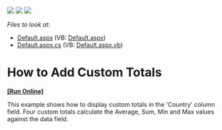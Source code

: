 <!-- default badges list -->
![](https://img.shields.io/endpoint?url=https://codecentral.devexpress.com/api/v1/VersionRange/128577168/13.1.4%2B)
[![](https://img.shields.io/badge/Open_in_DevExpress_Support_Center-FF7200?style=flat-square&logo=DevExpress&logoColor=white)](https://supportcenter.devexpress.com/ticket/details/E1868)
[![](https://img.shields.io/badge/📖_How_to_use_DevExpress_Examples-e9f6fc?style=flat-square)](https://docs.devexpress.com/GeneralInformation/403183)
<!-- default badges end -->
<!-- default file list -->
*Files to look at*:

* [Default.aspx](./CS/ASPxPivotGrid_CustomTotals/Default.aspx) (VB: [Default.aspx](./VB/ASPxPivotGrid_CustomTotals/Default.aspx))
* [Default.aspx.cs](./CS/ASPxPivotGrid_CustomTotals/Default.aspx.cs) (VB: [Default.aspx.vb](./VB/ASPxPivotGrid_CustomTotals/Default.aspx.vb))
<!-- default file list end -->
# How to Add Custom Totals
<!-- run online -->
**[[Run Online]](https://codecentral.devexpress.com/e1868/)**
<!-- run online end -->


<p>This example shows how to display custom totals in the 'Country' column field. Four custom totals calculate the Average, Sum, Min and Max values against the data field.</p>

<br/>


